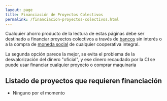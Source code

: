 ```yaml
---
layout: page
title: Financiación de Proyectos Colectivos
permalink: /financiacion-proyectos-colectivos.html
---
```


Cualquier ahorro producto de la lectura de estas páginas debe ser destinado a financiar proyectos colectivos a través de <a href="bancos.html">bancos</a> sin interés o a la compra de <a href="moneda-social.html">moneda social</a> de cualquier cooperativa integral.

La segunda opción parece la mejor, se evita el problema de la desvalorización del dinero "oficial", y ese dinero recaudado por la CI se puede usar financiar cualquier proyecto o comprar maquinaria

## Listado de proyectos que requieren financiación

- Ninguno por el momento